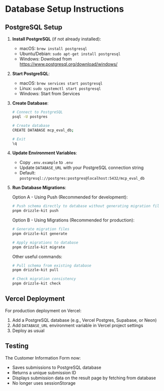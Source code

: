 # Database Setup Instructions

## PostgreSQL Setup

1. **Install PostgreSQL** (if not already installed):
   - macOS: `brew install postgresql`
   - Ubuntu/Debian: `sudo apt-get install postgresql`
   - Windows: Download from https://www.postgresql.org/download/windows/

2. **Start PostgreSQL**:
   - macOS: `brew services start postgresql`
   - Linux: `sudo systemctl start postgresql`
   - Windows: Start from Services

3. **Create Database**:
   ```bash
   # Connect to PostgreSQL
   psql -U postgres

   # Create database
   CREATE DATABASE mcp_eval_db;

   # Exit
   \q
   ```

4. **Update Environment Variables**:
   - Copy `.env.example` to `.env`
   - Update `DATABASE_URL` with your PostgreSQL connection string
   - Default: `postgresql://postgres:postgres@localhost:5432/mcp_eval_db`

5. **Run Database Migrations**:
   
   Option A - Using Push (Recommended for development):
   ```bash
   # Push schema directly to database without generating migration files
   pnpm drizzle-kit push
   ```

   Option B - Using Migrations (Recommended for production):
   ```bash
   # Generate migration files
   pnpm drizzle-kit generate

   # Apply migrations to database
   pnpm drizzle-kit migrate
   ```

   Other useful commands:
   ```bash
   # Pull schema from existing database
   pnpm drizzle-kit pull

   # Check migration consistency
   pnpm drizzle-kit check
   ```

## Vercel Deployment

For production deployment on Vercel:

1. Add a PostgreSQL database (e.g., Vercel Postgres, Supabase, or Neon)
2. Add `DATABASE_URL` environment variable in Vercel project settings
3. Deploy as usual

## Testing

The Customer Information Form now:
- Saves submissions to PostgreSQL database
- Returns a unique submission ID
- Displays submission data on the result page by fetching from database
- No longer uses sessionStorage